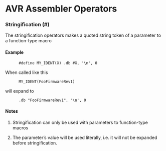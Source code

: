 AVR Assembler Operators
=======================

### Stringification (\#)

The stringification operators makes a quoted string token of a parameter to a function-type macro

#### <a href="" id="N10CE7"></a> Example

`       #define MY_IDENT(X) .db #X, '\n', 0      `

When called like this

`       MY_IDENT(FooFirmwareRev1)      `

will expand to

`       .db "FooFirmwareRev1", '\n', 0      `

#### <a href="" id="N10CFC"></a> Notes

1.  Stringification can only be used with parameters to function-type macros

2.  The parameter’s value will be used literally, i.e. it will not be expanded before stringification.
